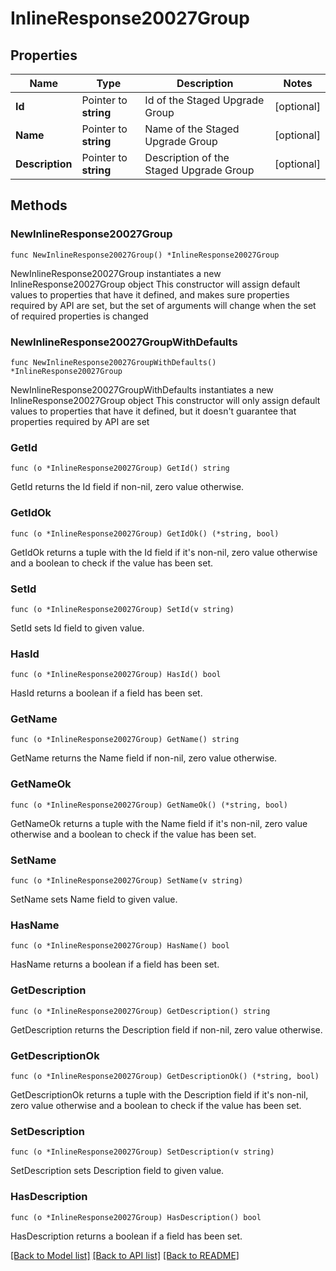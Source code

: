 # InlineResponse20027Group

## Properties

Name | Type | Description | Notes
------------ | ------------- | ------------- | -------------
**Id** | Pointer to **string** | Id of the Staged Upgrade Group | [optional] 
**Name** | Pointer to **string** | Name of the Staged Upgrade Group | [optional] 
**Description** | Pointer to **string** | Description of the Staged Upgrade Group | [optional] 

## Methods

### NewInlineResponse20027Group

`func NewInlineResponse20027Group() *InlineResponse20027Group`

NewInlineResponse20027Group instantiates a new InlineResponse20027Group object
This constructor will assign default values to properties that have it defined,
and makes sure properties required by API are set, but the set of arguments
will change when the set of required properties is changed

### NewInlineResponse20027GroupWithDefaults

`func NewInlineResponse20027GroupWithDefaults() *InlineResponse20027Group`

NewInlineResponse20027GroupWithDefaults instantiates a new InlineResponse20027Group object
This constructor will only assign default values to properties that have it defined,
but it doesn't guarantee that properties required by API are set

### GetId

`func (o *InlineResponse20027Group) GetId() string`

GetId returns the Id field if non-nil, zero value otherwise.

### GetIdOk

`func (o *InlineResponse20027Group) GetIdOk() (*string, bool)`

GetIdOk returns a tuple with the Id field if it's non-nil, zero value otherwise
and a boolean to check if the value has been set.

### SetId

`func (o *InlineResponse20027Group) SetId(v string)`

SetId sets Id field to given value.

### HasId

`func (o *InlineResponse20027Group) HasId() bool`

HasId returns a boolean if a field has been set.

### GetName

`func (o *InlineResponse20027Group) GetName() string`

GetName returns the Name field if non-nil, zero value otherwise.

### GetNameOk

`func (o *InlineResponse20027Group) GetNameOk() (*string, bool)`

GetNameOk returns a tuple with the Name field if it's non-nil, zero value otherwise
and a boolean to check if the value has been set.

### SetName

`func (o *InlineResponse20027Group) SetName(v string)`

SetName sets Name field to given value.

### HasName

`func (o *InlineResponse20027Group) HasName() bool`

HasName returns a boolean if a field has been set.

### GetDescription

`func (o *InlineResponse20027Group) GetDescription() string`

GetDescription returns the Description field if non-nil, zero value otherwise.

### GetDescriptionOk

`func (o *InlineResponse20027Group) GetDescriptionOk() (*string, bool)`

GetDescriptionOk returns a tuple with the Description field if it's non-nil, zero value otherwise
and a boolean to check if the value has been set.

### SetDescription

`func (o *InlineResponse20027Group) SetDescription(v string)`

SetDescription sets Description field to given value.

### HasDescription

`func (o *InlineResponse20027Group) HasDescription() bool`

HasDescription returns a boolean if a field has been set.


[[Back to Model list]](../README.md#documentation-for-models) [[Back to API list]](../README.md#documentation-for-api-endpoints) [[Back to README]](../README.md)


